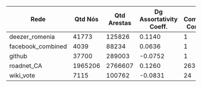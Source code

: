 |  Rede               | Qtd Nós | Qtd Arestas | Dg Assortativity Coeff. | Qtd. Componentes Conectados | GCC     | Coef. clustering |
| ------------------- | ------- | ----------- | ---------------------- | --------------------------- | ------- | ------ |
| deezer_romenia      | 41773   | 125826      | 0.1140                 | 1                           | 41773   | 0.0912 |
| facebook_combined   | 4039    | 88234       | 0.0636                 | 1                           | 4039    | 0.6055 |
| github              | 37700   | 289003      | -0.0752                | 1                           | 37700   | 0.1675 |
| roadnet_CA          | 1965206 | 2766607     | 0.1260                 | 2638                        | 1957027 | 0.0464 |
| wiki_vote           | 7115    | 100762      | -0.0831                | 24                          | 7066    | 0.1409 |
